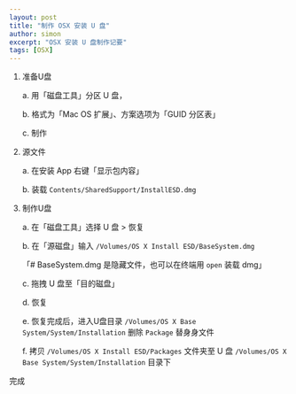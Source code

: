 ```yaml
---
layout: post
title: "制作 OSX 安装 U 盘"
author: simon
excerpt: "OSX 安装 U 盘制作记要"
tags: [OSX]
---
```


1. 准备U盘

	a. 用「磁盘工具」分区 U 盘，

	b. 格式为「Mac OS 扩展」、方案选项为「GUID 分区表」

	c. 制作

2. 源文件

	a. 在安装 App 右键「显示包内容」

	b. 装载 `Contents/SharedSupport/InstallESD.dmg`

3. 制作U盘

	a. 在「磁盘工具」选择 U 盘 > 恢复

	b. 在「源磁盘」输入 `/Volumes/OS X Install ESD/BaseSystem.dmg`

	「# BaseSystem.dmg 是隐藏文件，也可以在终端用 `open` 装载 dmg」

	c. 拖拽 U 盘至「目的磁盘」

	d. 恢复

	e. 恢复完成后，进入U盘目录 `/Volumes/OS X Base System/System/Installation` 删除 `Package` 替身身文件

	f. 拷贝  `/Volumes/OS X Install ESD/Packages`  文件夹至 U 盘 `/Volumes/OS X Base System/System/Installation` 目录下

完成 

